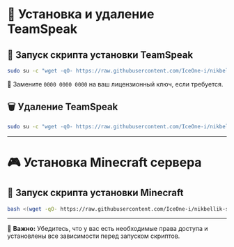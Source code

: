 # 📌 Установка и удаление TeamSpeak

## 🚀 Запуск скрипта установки TeamSpeak

```bash
sudo su -c "wget -qO- https://raw.githubusercontent.com/IceOne-i/nikbellik-scripts/refs/heads/main/install_teamspeak.sh | bash -s -- 0000 0000 0000"
```

🔹 Замените `0000 0000 0000` на ваш лицензионный ключ, если требуется.

## 🗑️ Удаление TeamSpeak

```bash
sudo su -c "wget -qO- https://raw.githubusercontent.com/IceOne-i/nikbellik-scripts/refs/heads/main/install_teamspeak.sh | bash -s remove"
```

---

# 🎮 Установка Minecraft сервера

## 🚀 Запуск скрипта установки Minecraft

```bash
bash <(wget -qO- https://raw.githubusercontent.com/IceOne-i/nikbellik-scripts/refs/heads/main/install_minecraft.sh)
```

---

📢 **Важно:** Убедитесь, что у вас есть необходимые права доступа и установлены все зависимости перед запуском скриптов.

